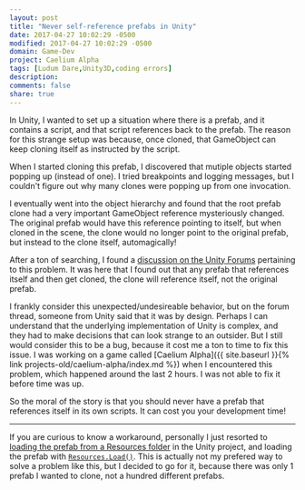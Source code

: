 ```yaml
---
layout: post
title: "Never self-reference prefabs in Unity"
date: 2017-04-27 10:02:29 -0500
modified: 2017-04-27 10:02:29 -0500
domain: Game-Dev
project: Caelium Alpha
tags: [Ludum Dare,Unity3D,coding errors]
description: 
comments: false
share: true
---
```


In Unity, I wanted to set up a situation where there is a prefab, and it contains a script, and that script references back to the prefab. The reason for this strange setup was because, once cloned, that GameObject can keep cloning itself as instructed by the script. 

When I started cloning this prefab, I discovered that mutiple objects started popping up (instead of one). I tried breakpoints and logging messages, but I couldn't figure out why many clones were popping up from one invocation.

I eventually went into the object hierarchy and found that the root prefab clone had a very important GameObject reference mysteriously changed. The original prefab would have this reference pointing to itself, but when cloned in the scene, the clone would no longer point to the original prefab, but instead to the clone itself, automagically! 

After a ton of searching, I found a [discussion on the Unity Forums](https://forum.unity3d.com/threads/reference-to-prefab-changing-to-clone-self-reference.57312/) pertaining to this problem. It was here that I found out that any prefab that references itself and then get cloned, the clone will reference itself, not the original prefab. 

I frankly consider this unexpected/undesireable behavior, but on the forum thread, someone from Unity said that it was by design. Perhaps I can understand that the underlying implementation of Unity is complex, and they had to make decisions that can look strange to an outsider. But I still would consider this to be a bug, because it cost me a ton to time to fix this issue. I was working on a game called [Caelium Alpha]({{ site.baseurl }}{% link projects-old/caelium-alpha/index.md %}) when I encountered this problem, which happened around the last 2 hours. I was not able to fix it before time was up.

So the moral of the story is that you should never have a prefab that references itself in its own scripts. It can cost you your development time!

---------------

If you are curious to know a workaround, personally I just resorted to [loading the prefab from a Resources folder](https://docs.unity3d.com/Manual/LoadingResourcesatRuntime.html) in the Unity project, and loading the prefab with [`Resources.Load()`](https://docs.unity3d.com/ScriptReference/Resources.Load.html). This is actually not my prefered way to solve a problem like this, but I decided to go for it, because there was only 1 prefab I wanted to clone, not a hundred different prefabs.
